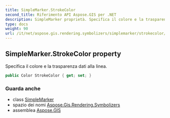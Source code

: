 ```yaml
---
title: SimpleMarker.StrokeColor
second_title: Riferimento API Aspose.GIS per .NET
description: SimpleMarker proprietà. Specifica il colore e la trasparenza dati alla linea.
type: docs
weight: 90
url: /it/net/aspose.gis.rendering.symbolizers/simplemarker/strokecolor/
---
```

## SimpleMarker.StrokeColor property

Specifica il colore e la trasparenza dati alla linea.

```csharp
public Color StrokeColor { get; set; }
```

### Guarda anche

* class [SimpleMarker](../)
* spazio dei nomi [Aspose.Gis.Rendering.Symbolizers](../../simplemarker/)
* assemblea [Aspose.GIS](../../../)


